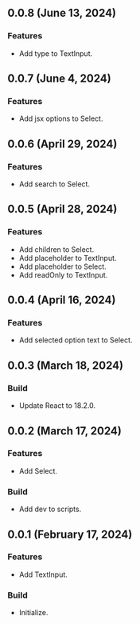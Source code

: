 ## 0.0.8 (June 13, 2024)

### Features

- Add type to TextInput.

## 0.0.7 (June 4, 2024)

### Features

- Add jsx options to Select.

## 0.0.6 (April 29, 2024)

### Features

- Add search to Select.

## 0.0.5 (April 28, 2024)

### Features

- Add children to Select.
- Add placeholder to TextInput.
- Add placeholder to Select.
- Add readOnly to TextInput.

## 0.0.4 (April 16, 2024)

### Features

- Add selected option text to Select.

## 0.0.3 (March 18, 2024)

### Build

- Update React to 18.2.0.

## 0.0.2 (March 17, 2024)

### Features

- Add Select.

### Build

- Add dev to scripts.

## 0.0.1 (February 17, 2024)

### Features

- Add TextInput.

### Build

- Initialize.
